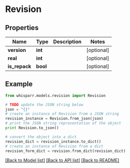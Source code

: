 # Revision


## Properties

Name | Type | Description | Notes
------------ | ------------- | ------------- | -------------
**version** | **int** |  | [optional] 
**real** | **int** |  | [optional] 
**is_repack** | **bool** |  | [optional] 

## Example

```python
from whisparr.models.revision import Revision

# TODO update the JSON string below
json = "{}"
# create an instance of Revision from a JSON string
revision_instance = Revision.from_json(json)
# print the JSON string representation of the object
print Revision.to_json()

# convert the object into a dict
revision_dict = revision_instance.to_dict()
# create an instance of Revision from a dict
revision_form_dict = revision.from_dict(revision_dict)
```
[[Back to Model list]](../README.md#documentation-for-models) [[Back to API list]](../README.md#documentation-for-api-endpoints) [[Back to README]](../README.md)


